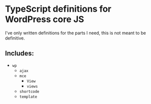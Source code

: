 # TypeScript definitions for WordPress core JS

I've only written definitions for the parts I need, this is not meant to be definitive.

## Includes:

- `wp`
	- `ajax`
	- `mce`
		- `View`
		- `views`
	- `shortcode`
	- `template`
